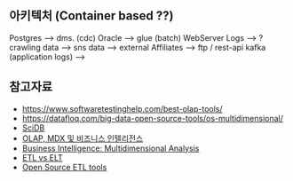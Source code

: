 ## 아키텍처 (Container based ??)

Postgres   --> dms. (cdc)
Oracle     --> glue (batch)
WebServer Logs --> ? 
crawling data -->
sns data -->
external Affiliates  --> ftp / rest-api
kafka (application logs) --> 

## 참고자료 

* https://www.softwaretestinghelp.com/best-olap-tools/
* https://datafloq.com/big-data-open-source-tools/os-multidimensional/
* [SciDB](https://m.blog.naver.com/PostView.naver?isHttpsRedirect=true&blogId=estern&logNo=220643329680)
* [OLAP, MDX 및 비즈니스 인텔리전스](https://www.youtube.com/watch?v=yoE6bgJv08E)
* [Business Intelligence: Multidimensional Analysis](https://www.youtube.com/watch?v=IhFkNmVmwn4)
* [ETL vs ELT](https://rivery.io/blog/etl-vs-elt/)
* [Open Source ETL tools](https://hevodata.com/learn/open-source-etl-tools-in-2022/#ac)
